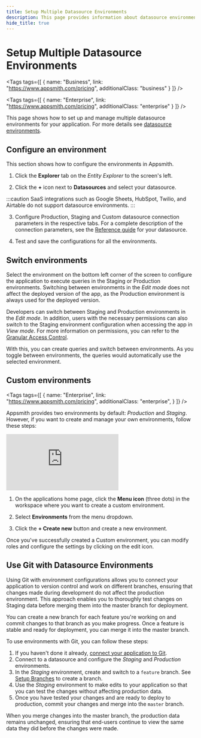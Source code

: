 ```yaml
---
title: Setup Multiple Datasource Environments
description: This page provides information about datasource environments in Appsmith.
hide_title: true
---
```

<!-- vale off -->

<div className="tag-wrapper">
 <h1> Setup Multiple Datasource Environments </h1>

<Tags
tags={[
{ name: "Business", link: "https://www.appsmith.com/pricing", additionalClass: "business" }
]}
/>


<Tags
tags={[
{ name: "Enterprise", link: "https://www.appsmith.com/pricing", additionalClass: "enterprise" }
]}
/>


</div>

<!-- vale on -->

This page shows how to set up and manage multiple datasource environments for your application. For more details see [datasource environments](/connect-data/concepts/Datasource-Environments).

## Configure an environment

This section shows how to configure the environments in Appsmith. 

<ZoomImage
  src="/img/multi-env-3.gif" 
  alt="Datasource Environments"
  caption="Datasource Environments - PostgreSQL Example"
/>

1. Click the **Explorer** tab on the _Entity Explorer_ to the screen's left.

2. Click the **+** icon next to **Datasources** and select your datasource.

:::caution
SaaS integrations such as Google Sheets, HubSpot, Twilio, and Airtable do not support datasource environments.
:::

3. Configure Production, Staging and Custom datasource connection parameters in the respective tabs. For a complete description of the connection parameters, see the [Reference guide](/connect-data/reference) for your datasource.

4. Test and save the configurations for all the environments.



## Switch environments

<ZoomImage
  src="/img/switch-img-.png" 
  alt="Switch Environments"
  caption="Switch Environments"
/>

Select the environment on the bottom left corner of the screen to configure the application to execute queries in the Staging or Production environments. Switching between environments in the *Edit mode* does not affect the deployed version of the app, as the Production environment is always used for the deployed version.

Developers can switch between Staging and Production environments in the *Edit mode*. In addition, users with the necessary permissions can also switch to the Staging environment configuration when accessing the app in *View mode*. For more information on permissions, you can refer to the [Granular Access Control](/advanced-concepts/granular-access-control).

With this, you can create queries and switch between environments. As you toggle between environments, the queries would automatically use the selected environment.



<!-- vale off -->

<div className="tag-wrapper">

## Custom environments

<Tags
  tags={[
    {
      name: "Enterprise",
      link: "https://www.appsmith.com/pricing",
      additionalClass: "enterprise",
    }
  ]}
/>

</div>

<!-- vale on -->

Appsmith provides two environments by default: *Production* and *Staging*. However, if you want to create and manage your own environments, follow these steps:

<div style={{ position: "relative", paddingBottom: "calc(50.520833333333336% + 41px)", height: "0", width: "100%" }}>
  <iframe src="https://demo.arcade.software/9imsTddUlDYM3yne8Ti9?embed" frameborder="0" loading="lazy" webkitallowfullscreen mozallowfullscreen allowfullscreen style={{ position: "absolute", top: "0", left: "0", width: "100%", height: "100%", colorScheme: "light" }} title="Appsmith | Connect Data">
  </iframe>
</div>

1. On the applications home page, click the **Menu icon** (three dots) in the workspace where you want to create a custom environment.

2. Select **Environments** from the menu dropdown.

3. Click the **+ Create new** button and create a new environment.

Once you've successfully created a Custom environment, you can modify roles and configure the settings by clicking on the edit icon.


## Use Git with Datasource Environments

Using Git with environment configurations allows you to connect your application to version control and work on different branches, ensuring that changes made during development do not affect the production environment. This approach enables you to thoroughly test changes on Staging data before merging them into the master branch for deployment.

You can create a new branch for each feature you're working on and commit changes to that branch as you make progress. Once a feature is stable and ready for deployment, you can merge it into the master branch.

To use environments with Git, you can follow these steps:

1. If you haven't done it already, [connect your application to Git](/advanced-concepts/version-control-with-git/connecting-to-git-repository).
2. Connect to a datasource and configure the _Staging_ and _Production_ environments.
3. In the _Staging_ environment, create and switch to a `feature` branch. See [Setup Branches](/advanced-concepts/version-control-with-git/working-with-branches) to create a branch.
4. Use the _Staging_ environment to make edits to your application so that you can test the changes without affecting production data.
5. Once you have tested your changes and are ready to deploy to production, commit your changes and merge into the `master` branch.

When you merge changes into the master branch, the production data remains unchanged, ensuring that end-users continue to view the same data they did before the changes were made. 



